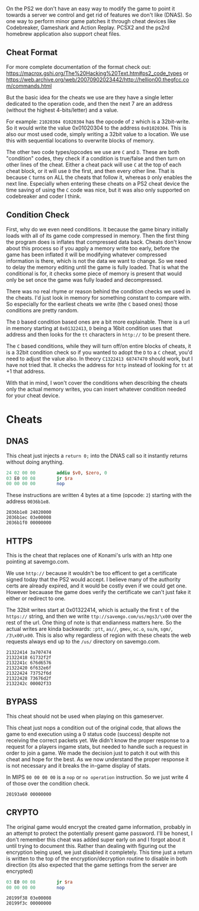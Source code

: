 On the PS2 we don't have an easy way to modify the game to point it towards a server we control and get rid of features we don't like (DNAS). So one way to perform minor game patches it through cheat devices like Codebreaker, Gameshark and Action Replay. PCSX2 and the ps2rd homebrew application also support cheat files.

## Cheat Format

For more complete documentation of the format check out: https://macrox.gshi.org/The%20Hacking%20Text.htm#ps2_code_types or https://web.archive.org/web/20070902023442/http://hellion00.thegfcc.com/commands.html

But the basic idea for the cheats we use are they have a single letter dedicated to the operation code, and then the next 7 are an address (without the highest 4-bits/letter) and a value. 

For example: `21020304 01020304` has the opcode of `2` which is a 32bit-write. So it would write the value 0x01020304 to the address `0x01020304`. This is also our most used code, simply writing a 32bit value to a location. We use this with sequential locations to overwrite blocks of memory.

The other two code types/opcodes we use are `C` and `D`. These are both "condition" codes, they check if a condition is true/false and then turn on other lines of the cheat. Either a cheat pack will use `C` at the top of each cheat block, or it will use `D` the first, and then every other line. That is because `C` turns on ALL the cheats that follow it, whereas `D` only enables the next line. Especially when entering these cheats on a PS2 cheat device the time saving of using the `C` code was nice, but it was also only supported on codebreaker and coder I think.


## Condition Check

First, why do we even need conditions. It because the game binary initially loads with all of its game code compressed in memory. Then the first thing the program does is inflates that compressed data back. Cheats don't know about this process so if you apply a memory write too early, before the game has been inflated it will be modifying whatever compressed information is there, which is not the data we want to change. So we need to delay the memory editing until the game is fully loaded. That is what the conditional is for, it checks some piece of memory is present that would only be set once the game was fully loaded and decompressed. 

There was no real rhyme or reason behind the condition checks we used in the cheats. I'd just look in memory for something constant to compare with. So especially for the earliest cheats we write (the `C` based ones) those conditions are pretty random. 

The `D` based condition based ones are a bit more explainable. There is a url in memory starting at `0x01322413`, `D` being a 16bit condition uses that address and then looks for the `tt` characters in `http://` to be present there.

The `C` based conditions, while they will turn off/on entire blocks of cheats, it is a 32bit condition check so if you wanted to adopt the `D` to a `C` cheat, you'd need to adjust the value also. In theory `C1322413 68747470` should work, but I have not tried that. It checks the address for `http` instead of looking for `tt` at +1 that address.

With that in mind, I won't cover the conditions when describing the cheats only the actual memory writes, you can insert whatever condition needed for your cheat device.

# Cheats

## DNAS 

This cheat just injects a `return 0;` into the DNAS call so it instantly returns without doing anything.

```mips
24 02 00 00        addiu $v0, $zero, 0       
03 E0 00 08        jr $ra
00 00 00 00        nop
```

These instructions are written 4 bytes at a time (opcode: `2`) starting with the address `0036b1e8`.

```
2036b1e8 24020000
2036b1ec 03e00008
2036b1f0 00000000
```

## HTTPS

This is the cheat that replaces one of Konami's urls with an http one pointing at savemgo.com.

We use `http://` because it wouldn't be too efficent to get a certificate signed today that the PS2 would accept. I believe many of the authority certs are already expired, and it would be costly even if we could get one. However becauase the game does verify the certificate we can't just fake it either or redirect to one.

The 32bit writes start at 0x01322414, which is actually the first `t` of the `https://` string, and then we write `ttp://savemgo.com/us/mgs3/\x00` over the rest of the url. One thing of note is that endianness matters here. So the actual writes are kinda backwards: `:ptt`, `as//`, `gmev`, `oc.o`, `su/m`, `sgm/`, `/3\x00\x00`. This is also why regardless of region with these cheats the web requests always end up to the `/us/` directory on savemgo.com.

```
21322414 3a707474
21322418 61732f2f
2132241c 676d6576
21322420 6f632e6f
21322424 73752f6d
21322428 73676d2f
2132242c 00002f33 
```

## BYPASS

This cheat should not be used when playing on this gameserver.

This cheat just nops a condition out of the original code, that allows the game to end execution using a 0 status code (success) despite not receiving the correct packets yet. We didn't know the proper response to a request for a players ingame stats, but needed to handle such a request in order to join a game. We made the decision just to patch it out with this cheat and hope for the best. As we now understand the proper response it is not necessary and it breaks the in-game display of stats.

In MIPS `00 00 00 00` is a `nop` or `no operation` instruction. So we just write 4 of those over the condition check.

```
20193a60 00000000
```

## CRYPTO

The original game would encrypt the created game information, probably in an attempt to protect the potentially present game password. I'll be honest, I don't remember this cheat was added super early on and I forgot about it until trying to document this. Rather than dealing with figuring out the encryption being used, we just disabled it completely. This time just a return is written to the top of the encryption/decryption routine to disable in both direction (its also expected that the game settings from the server are encrypted)

```mips
03 E0 00 08        jr $ra
00 00 00 00        nop
```

```
20199f38 03e00008
20199f3c 00000000
```
